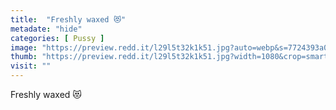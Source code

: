 ```yaml
---
title:  "Freshly waxed 😻"
metadate: "hide"
categories: [ Pussy ]
image: "https://preview.redd.it/l29l5t32k1k51.jpg?auto=webp&s=7724393a010dba885ef37e4ca61dd3709fac8d78"
thumb: "https://preview.redd.it/l29l5t32k1k51.jpg?width=1080&crop=smart&auto=webp&s=f923938729d75d2dba221fcad864c571102a6363"
visit: ""
---
```

Freshly waxed 😻
